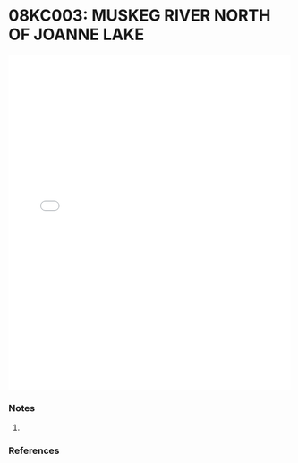 # 08KC003: MUSKEG RIVER NORTH OF JOANNE LAKE

<iframe src="/_static/stations/08KC003_fdc.html" width="100%" height="600" frameborder="0"></iframe>

### Notes
1. 

### References

